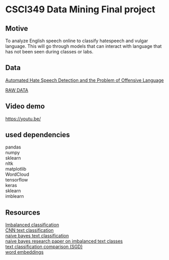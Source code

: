# CSCI349 Data Mining Final project

## Motive
To analyze English speech online to classify hatespeech and vulgar language. This will go through models that can interact with language that has not been seen during classes or labs.

## Data

[Automated Hate Speech Detection and the Problem of Offensive Language
](https://github.com/t-davidson/hate-speech-and-offensive-language)


[RAW DATA](https://raw.githubusercontent.com/t-davidson/hate-speech-and-offensive-language/master/data/labeled_data.csv
)
## Video demo

https://youtu.be/


## used dependencies
pandas
<br>
numpy
<br>
sklearn
<br>
nltk
<br>
matplotlib
<br>
WordCloud
<br>
tensorflow
<br>
keras
<br>
sklearn
<br>
imblearn

## Resources
[Imbalanced classification](https://towardsdatascience.com/what-to-do-when-your-classification-dataset-is-imbalanced-6af031b12a36 )
<br>
[CNN text classification](https://medium.com/saarthi-ai/sentence-classification-using-convolutional-neural-networks-ddad72c7048c )
<br>
[naive bayes text classification](https://towardsdatascience.com/implementing-a-naive-bayes-classifier-for-text-categorization-in-five-steps-f9192cdd54c3)
<br>
[naive bayes research paper on imbalanced text classes](https://people.csail.mit.edu/jrennie/papers/icml03-nb.pdf)
<br>
[text classification comparison (SGD)](https://towardsdatascience.com/multi-class-text-classification-model-comparison-and-selection-5eb066197568)
<br>
[word embeddings](https://keras.io/examples/nlp/pretrained_word_embeddings/)
